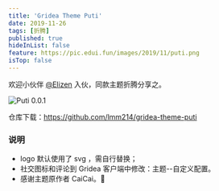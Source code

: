 ```yaml
---
title: 'Gridea Theme Puti'
date: 2019-11-26
tags: [折腾]
published: true
hideInList: false
feature: https://pic.edui.fun/images/2019/11/puti.png
isTop: false
---
```

欢迎小伙伴 [@Elizen](https://chat.elizen.me/) 入伙，同款主题折腾分享之。

<!--more-->

![Puti 0.0.1](https://pic.edui.fun/images/2019/11/puti.png)

仓库下载：<https://github.com/lmm214/gridea-theme-puti>

### 说明

- logo 默认使用了 svg ，需自行替换；
- 社交图标和评论到 Gridea 客户端中修改：主题--自定义配置。
- 感谢主题原作者 CaiCai。🤘

